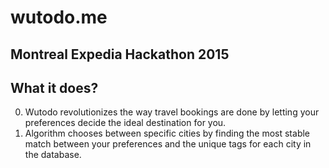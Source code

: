 # wutodo.me
Montreal Expedia Hackathon 2015
--------------------------------

What it does?
--------------------------------
0. Wutodo revolutionizes the way travel bookings are done by letting your preferences decide the ideal destination for you.
0. Algorithm chooses between specific cities by finding the most stable match between your preferences and the unique tags for each city in the database.

